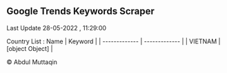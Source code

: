 

## Google Trends Keywords Scraper 
 
Last Update 28-05-2022 , 11:29:00

Country List :
 Name  | Keyword |
| ------------- | ------------- |
| VIETNAM | [object Object] |



© Abdul Muttaqin 
